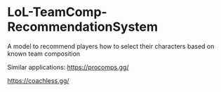 # LoL-TeamComp-RecommendationSystem
A model to recommend players how to select their characters based on known team composition

Similar applications:
https://procomps.gg/

https://coachless.gg/
